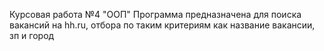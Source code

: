 Курсовая работа №4 "ООП"
Программа предназначена для поиска вакансий на hh.ru, отбора по таким критериям как название вакансии, зп и город
